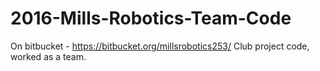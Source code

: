 # 2016-Mills-Robotics-Team-Code
On bitbucket - https://bitbucket.org/millsrobotics253/
Club project code, worked as a team. 
